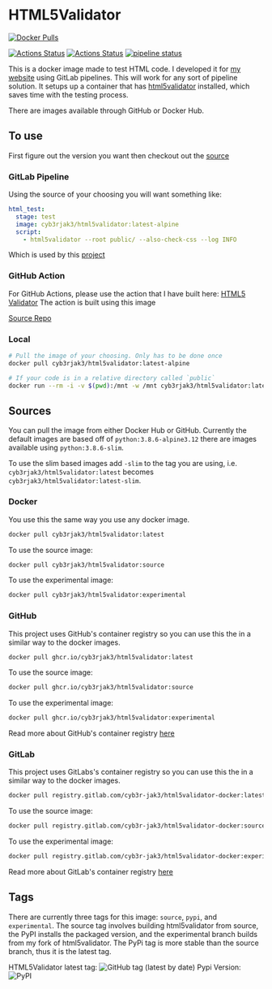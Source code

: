 # HTML5Validator

[![Docker Pulls](https://img.shields.io/docker/pulls/cyb3rjak3/html5validator)](https://hub.docker.com/r/cyb3rjak3/html5validator)

[![Actions Status](https://github.com/Cyb3r-Jak3/html5validator-docker/workflows/Docker%20CI/badge.svg)](https://github.com/Cyb3r-Jak3/html5validator-docker/actions) [![Actions Status](https://github.com/Cyb3r-Jak3/html5validator-docker/workflows/GitHub%20CI/badge.svg)](https://github.com/Cyb3r-Jak3/html5validator-docker/actions) [![pipeline status](https://gitlab.com/Cyb3r-Jak3/html5validator-docker/badges/master/pipeline.svg)](https://gitlab.com/Cyb3r-Jak3/html5validator-docker/-/commits/master)

This is a docker image made to test HTML code. I developed it for [my website](https://www.jwhite.network) using GitLab pipelines. This will work for any sort of pipeline solution. It setups up a container that has [html5validator](https://github.com/svenkreiss/html5validator) installed, which saves time with the testing process.

There are images available through GitHub or Docker Hub.

## To use

First figure out the version you want then checkout out the [source](#sources)

### GitLab Pipeline

Using the source of your choosing you will want something like:

```yaml
html_test:
  stage: test
  image: cyb3rjak3/html5validator:latest-alpine
  script:
    - html5validator --root public/ --also-check-css --log INFO
```

Which is used by this [project](.gitlab-ci.yml)

### GitHub Action

For GitHub Actions, please use the action that I have built here: [HTML5 Validator](https://github.com/marketplace/actions/html5-validator)
The action is built using this image

[Source Repo](https://github.com/Cyb3r-Jak3/html5validator-action)

### Local

```bash
# Pull the image of your choosing. Only has to be done once
docker pull cyb3rjak3/html5validator:latest-alpine

# If your code is in a relative directory called `public`
docker run --rm -i -v $(pwd):/mnt -w /mnt cyb3rjak3/html5validator:latest-alpine html5validator --root public
```

## Sources

You can pull the image from either Docker Hub or GitHub. Currently the default images are based off of `python:3.8.6-alpine3.12` there are images available using `python:3.8.6-slim`.

To use the slim based images add `-slim` to the tag you are using, i.e. `cyb3rjak3/html5validator:latest` becomes `cyb3rjak3/html5validator:latest-slim`.

### Docker

You use this the same way you use any docker image.

```bash
docker pull cyb3rjak3/html5validator:latest
```

To use the source image:

```bash
docker pull cyb3rjak3/html5validator:source
```

To use the experimental image:

```bash
docker pull cyb3rjak3/html5validator:experimental
```

### GitHub

This project uses GitHub's container registry so you can use this the in a similar way to the docker images.

```bash
docker pull ghcr.io/cyb3rjak3/html5validator:latest
```

To use the source image:

```bash
docker pull ghcr.io/cyb3rjak3/html5validator:source
```

To use the experimental image:

```bash
docker pull ghcr.io/cyb3rjak3/html5validator:experimental
```

Read more about GitHub's container registry [here](https://docs.github.com/en/free-pro-team@latest/packages/getting-started-with-github-container-registry)

### GitLab

This project uses GitLabs's container registry so you can use this the in a similar way to the docker images.

```bash
docker pull registry.gitlab.com/cyb3r-jak3/html5validator-docker:latest
```

To use the source image:

```bash
docker pull registry.gitlab.com/cyb3r-jak3/html5validator-docker:source
```

To use the experimental image:

```bash
docker pull registry.gitlab.com/cyb3r-jak3/html5validator-docker:experimental
```

Read more about GitLab's container registry [here](https://docs.gitlab.com/ee/user/packages/container_registry/index.html)

## Tags

There are currently three tags for this image: `source`, `pypi`, and `experimental`. The source tag involves building html5validator from source, the PyPI installs the packaged version, and the experimental branch builds from my fork of html5validator. The PyPi tag is more stable than the source branch, thus it is the latest tag.

HTML5Validator latest tag: ![GitHub tag (latest by date)](https://img.shields.io/github/v/tag/svenkreiss/html5validator)
Pypi Version: ![PyPI](https://img.shields.io/pypi/v/html5validator)
